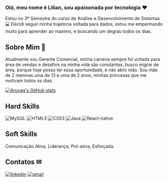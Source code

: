 ### Olá, meu nome é Lilian, sou apaixonada por tecnologia ❤
Estou no 3º Semestre do curso de Analise e Desenvolvimento de Sistemas 💻 
Decidi seguir minha trajetoria voltada para dados, estou me empenhando muito para aprender ao maximo, e buscando
um degrau todos os dias.

## Sobre Mim 👧
Atualmente sou Gerente Comercial, minha carreira sempre foi voltada para área de vendas e desafios na minha vida são constantes,
busco migrar de área, porque hoje posso ter essa oportunidade, e não abro mão. 
Sou mãe de 2 meninas uma de 13 e uma de 2 anos, minhas princesas que me motivam todos os dias.



[![Anurag's GitHub stats](https://github-readme-stats.vercel.app/api?username=Lilian-Csoares)](https://github.com/anuraghazra/github-readme-stats)

## Hard Skills 

![MySQL](https://img.shields.io/badge/MySQL-00000F?style=for-the-badge&logo=mysql&logoColor=White)
![HTML5](https://img.shields.io/badge/HTML5-E34F26?style=for-the-badge&logo=html5&logoColor=white)
![CSS3](https://img.shields.io/badge/CSS3-1572B6?style=for-the-badge&logo=css3&logoColor=white)
![Java](https://img.shields.io/badge/java-%23ED8B00.svg?style=for-the-badge&logo=openjdk&logoColor=white)
![React-native](https://img.shields.io/badge/React_Native-66cc?style=for-the-badge&logo=React_Native&logoColor=White)

## Soft Skills 

Comunicação Ativa, Liderança, Pró-ativa, Esforçada.

## Contatos ✉
[![linkedin](https://img.shields.io/badge/linkedin-0A66C2?style=for-the-badge&logo=linkedin&logoColor=white)](https://www.linkedin.com/in/lilian-costa-3ba268144/)
[![gmail](https://img.shields.io/badge/gmail-000?style=for-the-badge&logo=gmail&logoColor=)](mailto:li.csoares23@gmail.com)
